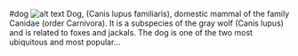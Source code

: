 #dog
![alt text](https://i.postimg.cc/hGsRJcxJ/_تنزيل.jpg)
Dog, (Canis lupus familiaris), domestic mammal of the family Canidae (order Carnivora). It is a subspecies of the gray wolf (Canis lupus) and is related to foxes and jackals. The dog is one of the two most ubiquitous and most popular…
